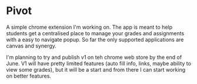 # Pivot

A simple chrome extension I'm working on.
The app is meant to help students get a centralised place to manage your grades and assignments with a easy to navigate popup. So far the only supported applications are canvas and synergy.

I'm planning to try and publish v1 on teh chrome web store by the end of June. V1 will have pretty limited features (auto fill info, links, maybe ability to view some grades), but it will be a start and from there I can start working on better features. 
